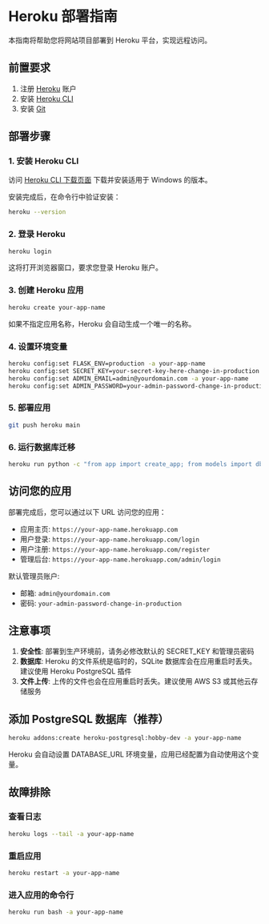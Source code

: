 # Heroku 部署指南

本指南将帮助您将网站项目部署到 Heroku 平台，实现远程访问。

## 前置要求

1. 注册 [Heroku](https://www.heroku.com/) 账户
2. 安装 [Heroku CLI](https://devcenter.heroku.com/articles/heroku-cli)
3. 安装 [Git](https://git-scm.com/)

## 部署步骤

### 1. 安装 Heroku CLI

访问 [Heroku CLI 下载页面](https://devcenter.heroku.com/articles/heroku-cli) 下载并安装适用于 Windows 的版本。

安装完成后，在命令行中验证安装：
```bash
heroku --version
```

### 2. 登录 Heroku

```bash
heroku login
```

这将打开浏览器窗口，要求您登录 Heroku 账户。

### 3. 创建 Heroku 应用

```bash
heroku create your-app-name
```

如果不指定应用名称，Heroku 会自动生成一个唯一的名称。

### 4. 设置环境变量

```bash
heroku config:set FLASK_ENV=production -a your-app-name
heroku config:set SECRET_KEY=your-secret-key-here-change-in-production -a your-app-name
heroku config:set ADMIN_EMAIL=admin@yourdomain.com -a your-app-name
heroku config:set ADMIN_PASSWORD=your-admin-password-change-in-production -a your-app-name
```

### 5. 部署应用

```bash
git push heroku main
```

### 6. 运行数据库迁移

```bash
heroku run python -c "from app import create_app; from models import db; app=create_app(); with app.app_context(): db.create_all()" -a your-app-name
```

## 访问您的应用

部署完成后，您可以通过以下 URL 访问您的应用：

- 应用主页: `https://your-app-name.herokuapp.com`
- 用户登录: `https://your-app-name.herokuapp.com/login`
- 用户注册: `https://your-app-name.herokuapp.com/register`
- 管理后台: `https://your-app-name.herokuapp.com/admin/login`

默认管理员账户:
- 邮箱: `admin@yourdomain.com`
- 密码: `your-admin-password-change-in-production`

## 注意事项

1. **安全性**: 部署到生产环境前，请务必修改默认的 SECRET_KEY 和管理员密码
2. **数据库**: Heroku 的文件系统是临时的，SQLite 数据库会在应用重启时丢失。建议使用 Heroku PostgreSQL 插件
3. **文件上传**: 上传的文件也会在应用重启时丢失。建议使用 AWS S3 或其他云存储服务

## 添加 PostgreSQL 数据库（推荐）

```bash
heroku addons:create heroku-postgresql:hobby-dev -a your-app-name
```

Heroku 会自动设置 DATABASE_URL 环境变量，应用已经配置为自动使用这个变量。

## 故障排除

### 查看日志

```bash
heroku logs --tail -a your-app-name
```

### 重启应用

```bash
heroku restart -a your-app-name
```

### 进入应用的命令行

```bash
heroku run bash -a your-app-name
```